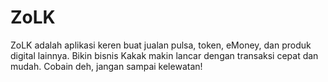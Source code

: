 # ZoLK
ZoLK adalah aplikasi keren buat jualan pulsa, token, eMoney, dan produk digital lainnya. Bikin bisnis Kakak makin lancar dengan transaksi cepat dan mudah. Cobain deh, jangan sampai kelewatan!
